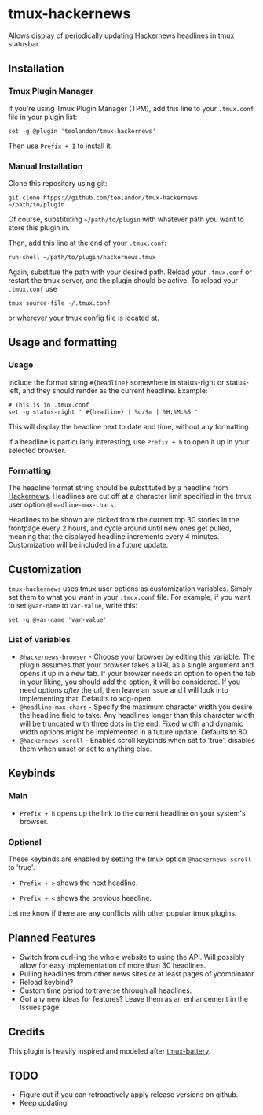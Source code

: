 # tmux-hackernews
Allows display of periodically updating Hackernews headlines in tmux statusbar.

## Installation
### Tmux Plugin Manager
If you're using Tmux Plugin Manager (TPM), add this line to your `.tmux.conf`
file in your plugin list:

    set -g @plugin 'teolandon/tmux-hackernews'

Then use `Prefix + I` to install it.

### Manual Installation
Clone this repository using git:

    git clone htpps://github.com/teolandon/tmux-hackernews ~/path/to/plugin

Of course, substituting `~/path/to/plugin` with whatever path you want to store
this plugin in.

Then, add this line at the end of your `.tmux.conf`:

    run-shell ~/path/to/plugin/hackernews.tmux

Again, substitue the path with your desired path. Reload your `.tmux.conf` or
restart the tmux server, and the plugin should be active. To reload your
`.tmux.conf` use

    tmux source-file ~/.tmux.conf

or wherever your tmux config file is located at.

## Usage and formatting
### Usage
Include the format string `#{headline}` somewhere in status-right or
status-left, and they should render as the current headline. Example:

```
# This is in .tmux.conf
set -g status-right ' #{headline} | %d/$m | %H:%M:%S '
```

This will display the headline next to date and time, without any formatting.

If a headline is particularly interesting, use `Prefix + h` to open it up in
your selected browser.

### Formatting
The headline format string should be substituted by a headline from
[Hackernews](https://news.ycombinator.com). Headlines are cut off at a
character limit specified in the tmux user option `@headline-max-chars`.

Headlines to be shown are picked from the current top 30 stories in the
frontpage every 2 hours, and cycle around until new ones get pulled, meaning
that the displayed headline increments every 4 minutes. Customization will be
included in a future update.

## Customization
`tmux-hackernews` uses tmux user options as customization variables. Simply set
them to what you want in your `.tmux.conf` file. For example, if you want to set
`@var-name` to `var-value`, write this:

    set -g @var-name 'var-value'

### List of variables
 * `@hackernews-browser` - Choose your browser by editing this variable. The
   plugin assumes that your browser takes a URL as a single argument and opens
it up in a new tab. If your browser needs an option to open the tab in your
liking, you should add the option, it will be considered. If you need options
*after* the url, then leave an issue and I will look into implementing that.
Defaults to xdg-open.
 * `@headline-max-chars` - Specify the maximum character width you desire the
   headline field to take. Any headlines longer than this character width will
be truncated with three dots in the end. Fixed width and dynamic width options
might be implemented in a future update. Defaults to 80.
 * `@hackernews-scroll` - Enables scroll keybinds when set to 'true', disables
   them when unset or set to anything else.

## Keybinds
### Main
 - `Prefix + h` opens up the link to the current headline on your system's
browser.

### Optional
These keybinds are enabled by setting the tmux option `@hackernews-scroll` to
'true'.

 - `Prefix + >` shows the next headline.

 - `Prefix + <` shows the previous headline.

Let me know if there are any conflicts with other popular tmux plugins.

## Planned Features
 * Switch from curl-ing the whole website to using the API. Will possibly allow
   for easy implementation of more than 30 headlines.
 * Pulling headlines from other news sites or at least pages of ycombinator.
 * Reload keybind?
 * Custom time period to traverse through all headlines.
 * Got any new ideas for features? Leave them as an enhancement in the Issues page!

## Credits
This plugin is heavily inspired and modeled after
[tmux-battery](https://github.com/tmux-plugins/tmux-battery).

## TODO
 * Figure out if you can retroactively apply release versions on github.
 * Keep updating!
